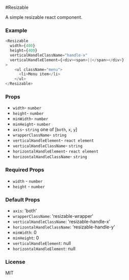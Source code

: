 #Resizable

A simple resizable react component.

### Example

```js
<Resizable
  width={400}
  height={400}
  verticalHandleClassName="handle-x"
  verticalHandleElement={<div><span>||</span></div>}
>
    <ul className="menu">
      <li>Menu item</li>
    </ul>
</Resizable>
```

### Props
* `width`- `number`
* `height`- `number`
* `minWidth`- `number`
* `minHeight`- `number`
* `axis`- `string` one of [`both`, `x`, `y`]
* `wrapperClassName`- `string`
* `verticalHandleElement`- `react element`
* `verticalHandleClassName`- `string`
* `horizontalHandleElement`- `react element`
* `horizontalHandleClassName`- `string`


### Required Props

* `width` - `number`
* `height` - `number`

### Default Props
*  `axis`: 'both'
*  `wrapperClassName`: 'resizable-wrapper'
*  `verticalHandleClassName`: 'resizable-handle-x'
*  `horizontalHandleClassName`: 'resizable-handle-y'
*  `minWidth`: 0
*  `minHeight`: 0
*  `verticalHandleElement`: null
*  `horizontalHandleElement`: null


### License

MIT

